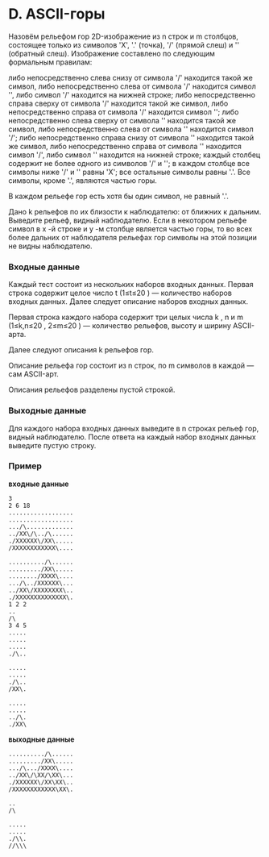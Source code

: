 # D. ASCII-горы

Назовём рельефом гор 2D-изображение из n
 строк и m
 столбцов, состоящее только из символов 'X', '.' (точка), '/' (прямой слеш) и '\' (обратный слеш). Изображение составлено по следующим формальным правилам:

либо непосредственно слева снизу от символа '/' находится такой же символ, либо непосредственно слева от символа '/' находится символ '\', либо символ '/' находится на нижней строке;
либо непосредственно справа сверху от символа '/' находится такой же символ, либо непосредственно справа от символа '/' находится символ '\';
либо непосредственно слева сверху от символа '\' находится такой же символ, либо непосредственно слева от символа '\' находится символ '/';
либо непосредственно справа снизу от символа '\' находится такой же символ, либо непосредственно справа от символа '\' находится символ '/', либо символ '\' находится на нижней строке;
каждый столбец содержит не более одного из символов '/' и '\';
в каждом столбце все символы ниже '/' и '\' равны 'X';
все остальные символы равны '.'.
Все символы, кроме '.', являются частью горы.

В каждом рельефе гор есть хотя бы один символ, не равный '.'.

Дано k
 рельефов по их близости к наблюдателю: от ближних к дальним. Выведите рельеф, видный наблюдателю. Если в некотором рельефе символ в x
-й строке и y
-м столбце является частью горы, то во всех более дальних от наблюдателя рельефах гор символы на этой позиции не видны наблюдателю.

### Входные данные
Каждый тест состоит из нескольких наборов входных данных. Первая строка содержит целое число t
 (1≤t≤20
) — количество наборов входных данных. Далее следует описание наборов входных данных.

Первая строка каждого набора содержит три целых числа k
, n
 и m
 (1≤k,n≤20
, 2≤m≤20
) — количество рельефов, высоту и ширину ASCII-арта.

Далее следуют описания k
 рельефов гор.

Описание рельефа гор состоит из n
 строк, по m
 символов в каждой — сам ASCII-арт.

Описания рельефов разделены пустой строкой.


### Выходные данные
Для каждого набора входных данных выведите в n
 строках рельеф гор, видный наблюдателю. После ответа на каждый набор входных данных выведите пустую строку.

### Пример

**входные данные**

    3
    2 6 18
    ..................
    ..................
    .../\.............
    ../XX\/\../\......
    ./XXXXXX\/XX\.....
    /XXXXXXXXXXXX\....

    ........../\......
    ........./XX\.....
    ......../XXXX\....
    .../\../XXXXXX\...
    ../XX\/XXXXXXXX\..
    ./XXXXXXXXXXXXXX\.
    1 2 2
    ..
    /\
    3 4 5
    .....
    .....
    .....
    ./\..

    .....
    .....
    ./\..
    /XX\.

    .....
    .....
    ../\.
    ./XX\

**выходные данные**

    ........../\......
    ........./XX\.....
    .../\.../XXXX\....
    ../XX\/\XX/\XX\...
    ./XXXXXX\/XX\XX\..
    /XXXXXXXXXXXX\XX\.
    
    ..
    /\
    
    .....
    .....
    ./\\.
    //\\\
